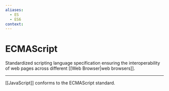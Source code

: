 ```yaml
---
aliases:
  - ES
  - ES6
context:
---
```


# ECMAScript

Standardized scripting language specification ensuring the interoperability of web pages across different [[Web Browser|web browsers]].

---

[[JavaScript]] conforms to the ECMAScript standard.
